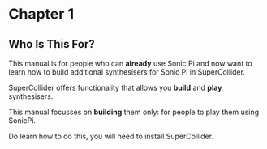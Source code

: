# Chapter 1

## Who Is This For?

This manual is for people who can **already** use Sonic Pi and now want to learn how to build additional synthesisers for Sonic Pi in SuperCollider.

SuperCollider offers functionality that allows you **build** and **play** synthesisers.

This manual focusses on **building** them only: for people to play them using SonicPi.

Do learn how to do this, you will need to install SuperCollider.

